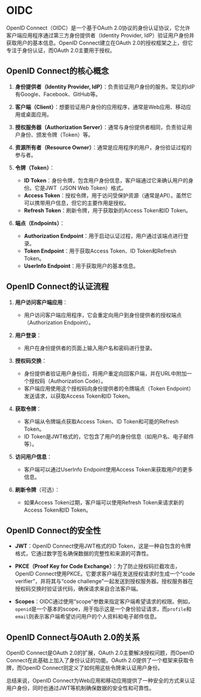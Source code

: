 # OIDC

OpenID Connect（OIDC）是一个基于OAuth 2.0协议的身份认证协议，它允许客户端应用程序通过第三方身份提供者（Identity Provider, IdP）验证用户身份并获取用户的基本信息。OpenID Connect建立在OAuth 2.0的授权框架之上，但它专注于身份认证，而OAuth 2.0主要用于授权。

## OpenID Connect的核心概念

1. **身份提供者（Identity Provider, IdP）**：负责验证用户身份的服务。常见的IdP有Google、Facebook、GitHub等。

2. **客户端（Client）**：想要验证用户身份的应用程序，通常是Web应用、移动应用或桌面应用。

3. **授权服务器（Authorization Server）**：通常与身份提供者相同，负责验证用户身份、颁发令牌（Token）等。

4. **资源所有者（Resource Owner）**：通常是应用程序的用户，身份验证过程的参与者。

5. **令牌（Token）**：
   - **ID Token**：身份令牌，包含用户身份信息，客户端通过它来确认用户的身份。它是JWT（JSON Web Token）格式。
   - **Access Token**：授权令牌，用于访问受保护资源（通常是API）。虽然它可以携带用户信息，但它的主要作用是授权。
   - **Refresh Token**：刷新令牌，用于获取新的Access Token和ID Token。

6. **端点（Endpoints）**：
   - **Authorization Endpoint**：用于启动认证过程，用户通过该端点进行登录。
   - **Token Endpoint**：用于获取Access Token、ID Token和Refresh Token。
   - **UserInfo Endpoint**：用于获取用户的基本信息。

## OpenID Connect的认证流程

1. **用户访问客户端应用**：
   - 用户访问客户端应用程序，它会重定向用户到身份提供者的授权端点（Authorization Endpoint）。

2. **用户登录**：
   - 用户在身份提供者的页面上输入用户名和密码进行登录。

3. **授权码交换**：
   - 身份提供者验证用户身份后，将用户重定向回客户端，并在URL中附加一个授权码（Authorization Code）。
   - 客户端应用使用这个授权码向身份提供者的令牌端点（Token Endpoint）发送请求，以获取Access Token和ID Token。

4. **获取令牌**：
   - 客户端从令牌端点获取Access Token、ID Token和可能的Refresh Token。
   - ID Token是JWT格式的，它包含了用户的身份信息（如用户名、电子邮件等）。

5. **访问用户信息**：
   - 客户端可以通过UserInfo Endpoint使用Access Token来获取用户的更多信息。

6. **刷新令牌**（可选）：
   - 如果Access Token过期，客户端可以使用Refresh Token来请求新的Access Token和ID Token。

## OpenID Connect的安全性

- **JWT**：OpenID Connect使用JWT格式的ID Token，这是一种自包含的令牌格式，它通过数字签名确保数据的完整性和来源的可靠性。
  
- **PKCE（Proof Key for Code Exchange）**：为了防止授权码拦截攻击，OpenID Connect使用PKCE。它要求客户端在发送授权请求时生成一个“code verifier”，并将其与“code challenge”一起发送到授权服务器。授权服务器在授权码交换时验证该代码，确保请求来自合法客户端。

- **Scopes**：OIDC通过使用“scope”参数来指定客户端希望请求的权限。例如，`openid`是一个基本的scope，用于指示这是一个身份验证请求，而`profile`和`email`则表示客户端希望访问用户的个人资料和电子邮件信息。

## OpenID Connect与OAuth 2.0的关系

OpenID Connect是OAuth 2.0的扩展，OAuth 2.0主要解决授权问题，而OpenID Connect在此基础上加入了身份认证的功能。OAuth 2.0提供了一个框架来获取令牌，而OpenID Connect则定义了如何用这些令牌来认证用户身份。

总结来说，OpenID Connect为Web应用和移动应用提供了一种安全的方式来认证用户身份，同时也通过JWT等机制确保数据的安全性和可靠性。